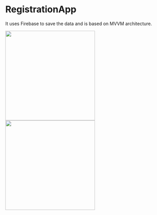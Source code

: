 # RegistrationApp
It uses Firebase to save the data and is based on MVVM architecture.

<img src="https://user-images.githubusercontent.com/39986507/76416640-76220380-63c1-11ea-8fd5-fef663cd7abc.png" width="280">   


<img src="https://user-images.githubusercontent.com/39986507/76416643-77533080-63c1-11ea-8fa3-38f276e35833.png" width="280">  
